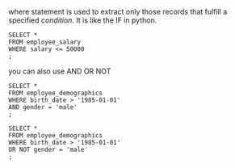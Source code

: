 where statement  is used to extract only those records that fulfill a specified _condition_. It is like the IF in python.

```
SELECT *
FROM employee_salary
WHERE salary <= 50000
;

```

you can also use AND OR NOT

```
SELECT *
FROM employee_demographics
WHERE birth_date > '1985-01-01'
AND gender = 'male'
;

SELECT *
FROM employee_demographics
WHERE birth_date > '1985-01-01'
OR NOT gender = 'male'
;
```


